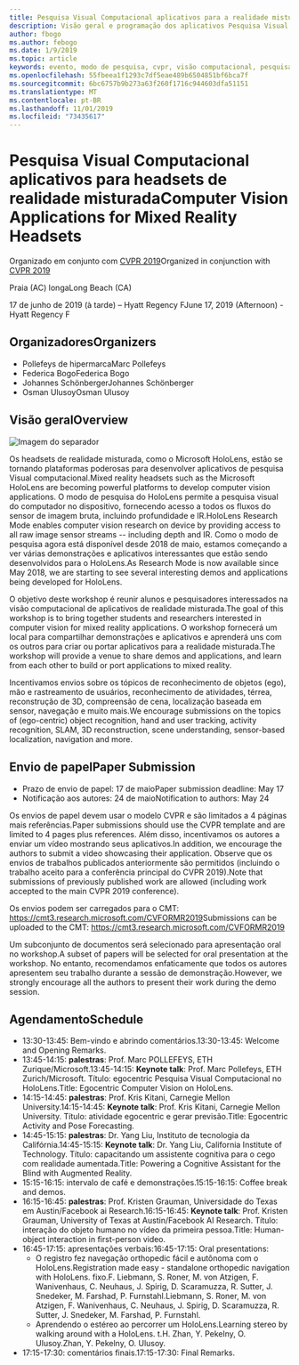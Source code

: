 ```yaml
---
title: Pesquisa Visual Computacional aplicativos para a realidade misturada Workshop de headsets em CVPR 2019
description: Visão geral e programação dos aplicativos Pesquisa Visual Computacional para o workshop sobre headsets de realidade misturada, a ser entregue na conferência CVPR em junho de 2019.
author: fbogo
ms.author: febogo
ms.date: 1/9/2019
ms.topic: article
keywords: evento, modo de pesquisa, cvpr, visão computacional, pesquisa, HoloLens
ms.openlocfilehash: 55fbeea1f1293c7df5eae489b6504851bf6bca7f
ms.sourcegitcommit: 6bc6757b9b273a63f260f1716c944603dfa51151
ms.translationtype: MT
ms.contentlocale: pt-BR
ms.lasthandoff: 11/01/2019
ms.locfileid: "73435617"
---
```

# <a name="computer-vision-applications-for-mixed-reality-headsets"></a><span data-ttu-id="bf53e-104">Pesquisa Visual Computacional aplicativos para headsets de realidade misturada</span><span class="sxs-lookup"><span data-stu-id="bf53e-104">Computer Vision Applications for Mixed Reality Headsets</span></span>

<span data-ttu-id="bf53e-105">Organizado em conjunto com [CVPR 2019](https://cvpr2019.thecvf.com/)</span><span class="sxs-lookup"><span data-stu-id="bf53e-105">Organized in conjunction with [CVPR 2019](https://cvpr2019.thecvf.com/)</span></span>

<span data-ttu-id="bf53e-106">Praia (AC) longa</span><span class="sxs-lookup"><span data-stu-id="bf53e-106">Long Beach (CA)</span></span>

<span data-ttu-id="bf53e-107">17 de junho de 2019 (à tarde) – Hyatt Regency F</span><span class="sxs-lookup"><span data-stu-id="bf53e-107">June 17, 2019 (Afternoon) - Hyatt Regency F</span></span>


## <a name="organizers"></a><span data-ttu-id="bf53e-108">Organizadores</span><span class="sxs-lookup"><span data-stu-id="bf53e-108">Organizers</span></span>
* <span data-ttu-id="bf53e-109">Pollefeys de hipermarca</span><span class="sxs-lookup"><span data-stu-id="bf53e-109">Marc Pollefeys</span></span>
* <span data-ttu-id="bf53e-110">Federica Bogo</span><span class="sxs-lookup"><span data-stu-id="bf53e-110">Federica Bogo</span></span>
* <span data-ttu-id="bf53e-111">Johannes Schönberger</span><span class="sxs-lookup"><span data-stu-id="bf53e-111">Johannes Schönberger</span></span>
* <span data-ttu-id="bf53e-112">Osman Ulusoy</span><span class="sxs-lookup"><span data-stu-id="bf53e-112">Osman Ulusoy</span></span>

## <a name="overview"></a><span data-ttu-id="bf53e-113">Visão geral</span><span class="sxs-lookup"><span data-stu-id="bf53e-113">Overview</span></span>

![Imagem do separador](images/cvpr2019_teaser2.jpg)

<span data-ttu-id="bf53e-115">Os headsets de realidade misturada, como o Microsoft HoloLens, estão se tornando plataformas poderosas para desenvolver aplicativos de pesquisa Visual computacional.</span><span class="sxs-lookup"><span data-stu-id="bf53e-115">Mixed reality headsets such as the Microsoft HoloLens are becoming powerful platforms to develop computer vision applications.</span></span> <span data-ttu-id="bf53e-116">O modo de pesquisa do HoloLens permite a pesquisa visual do computador no dispositivo, fornecendo acesso a todos os fluxos do sensor de imagem bruta, incluindo profundidade e IR.</span><span class="sxs-lookup"><span data-stu-id="bf53e-116">HoloLens Research Mode enables computer vision research on device by providing access to all raw image sensor streams -- including depth and IR.</span></span> <span data-ttu-id="bf53e-117">Como o modo de pesquisa agora está disponível desde 2018 de maio, estamos começando a ver várias demonstrações e aplicativos interessantes que estão sendo desenvolvidos para o HoloLens.</span><span class="sxs-lookup"><span data-stu-id="bf53e-117">As Research Mode is now available since May 2018, we are starting to see several interesting demos and applications being developed for HoloLens.</span></span> 

<span data-ttu-id="bf53e-118">O objetivo deste workshop é reunir alunos e pesquisadores interessados na visão computacional de aplicativos de realidade misturada.</span><span class="sxs-lookup"><span data-stu-id="bf53e-118">The goal of this workshop is to bring together students and researchers interested in computer vision for mixed reality applications.</span></span> <span data-ttu-id="bf53e-119">O workshop fornecerá um local para compartilhar demonstrações e aplicativos e aprenderá uns com os outros para criar ou portar aplicativos para a realidade misturada.</span><span class="sxs-lookup"><span data-stu-id="bf53e-119">The workshop will provide a venue to share demos and applications, and learn from each other to build or port applications to mixed reality.</span></span> 

<span data-ttu-id="bf53e-120">Incentivamos envios sobre os tópicos de reconhecimento de objetos (ego), mão e rastreamento de usuários, reconhecimento de atividades, térrea, reconstrução de 3D, compreensão de cena, localização baseada em sensor, navegação e muito mais.</span><span class="sxs-lookup"><span data-stu-id="bf53e-120">We encourage submissions on the topics of (ego-centric) object recognition, hand and user tracking, activity recognition, SLAM, 3D reconstruction, scene understanding, sensor-based localization, navigation and more.</span></span>

## <a name="paper-submission"></a><span data-ttu-id="bf53e-121">Envio de papel</span><span class="sxs-lookup"><span data-stu-id="bf53e-121">Paper Submission</span></span>
* <span data-ttu-id="bf53e-122">Prazo de envio de papel: 17 de maio</span><span class="sxs-lookup"><span data-stu-id="bf53e-122">Paper submission deadline: May 17</span></span>
* <span data-ttu-id="bf53e-123">Notificação aos autores: 24 de maio</span><span class="sxs-lookup"><span data-stu-id="bf53e-123">Notification to authors: May 24</span></span>

<span data-ttu-id="bf53e-124">Os envios de papel devem usar o modelo CVPR e são limitados a 4 páginas mais referências.</span><span class="sxs-lookup"><span data-stu-id="bf53e-124">Paper submissions should use the CVPR template and are limited to 4 pages plus references.</span></span> <span data-ttu-id="bf53e-125">Além disso, incentivamos os autores a enviar um vídeo mostrando seus aplicativos.</span><span class="sxs-lookup"><span data-stu-id="bf53e-125">In addition, we encourage the authors to submit a video showcasing their application.</span></span>
<span data-ttu-id="bf53e-126">Observe que os envios de trabalhos publicados anteriormente são permitidos (incluindo o trabalho aceito para a conferência principal do CVPR 2019).</span><span class="sxs-lookup"><span data-stu-id="bf53e-126">Note that submissions of previously published work are allowed (including work accepted to the main CVPR 2019 conference).</span></span> 

<span data-ttu-id="bf53e-127">Os envios podem ser carregados para o CMT: https://cmt3.research.microsoft.com/CVFORMR2019</span><span class="sxs-lookup"><span data-stu-id="bf53e-127">Submissions can be uploaded to the CMT: https://cmt3.research.microsoft.com/CVFORMR2019</span></span>

<span data-ttu-id="bf53e-128">Um subconjunto de documentos será selecionado para apresentação oral no workshop.</span><span class="sxs-lookup"><span data-stu-id="bf53e-128">A subset of papers will be selected for oral presentation at the workshop.</span></span> <span data-ttu-id="bf53e-129">No entanto, recomendamos enfaticamente que todos os autores apresentem seu trabalho durante a sessão de demonstração.</span><span class="sxs-lookup"><span data-stu-id="bf53e-129">However, we strongly encourage all the authors to present their work during the demo session.</span></span>


## <a name="schedule"></a><span data-ttu-id="bf53e-130">Agendamento</span><span class="sxs-lookup"><span data-stu-id="bf53e-130">Schedule</span></span>
* <span data-ttu-id="bf53e-131">13:30-13:45: Bem-vindo e abrindo comentários.</span><span class="sxs-lookup"><span data-stu-id="bf53e-131">13:30-13:45: Welcome and Opening Remarks.</span></span>
* <span data-ttu-id="bf53e-132">13:45-14:15: **palestras**: Prof. Marc POLLEFEYS, ETH Zurique/Microsoft.</span><span class="sxs-lookup"><span data-stu-id="bf53e-132">13:45-14:15: **Keynote talk**: Prof. Marc Pollefeys, ETH Zurich/Microsoft.</span></span> <span data-ttu-id="bf53e-133">Título: egocentric Pesquisa Visual Computacional no HoloLens.</span><span class="sxs-lookup"><span data-stu-id="bf53e-133">Title: Egocentric Computer Vision on HoloLens.</span></span>
* <span data-ttu-id="bf53e-134">14:15-14:45: **palestras**: Prof. Kris Kitani, Carnegie Mellon University.</span><span class="sxs-lookup"><span data-stu-id="bf53e-134">14:15-14:45: **Keynote talk**: Prof. Kris Kitani, Carnegie Mellon University.</span></span> <span data-ttu-id="bf53e-135">Título: atividade egocentric e gerar previsão.</span><span class="sxs-lookup"><span data-stu-id="bf53e-135">Title: Egocentric Activity and Pose Forecasting.</span></span>
* <span data-ttu-id="bf53e-136">14:45-15:15: **palestras**: Dr. Yang Liu, Instituto de tecnologia da Califórnia.</span><span class="sxs-lookup"><span data-stu-id="bf53e-136">14:45-15:15: **Keynote talk**: Dr. Yang Liu, California Institute of Technology.</span></span> <span data-ttu-id="bf53e-137">Título: capacitando um assistente cognitiva para o cego com realidade aumentada.</span><span class="sxs-lookup"><span data-stu-id="bf53e-137">Title: Powering a Cognitive Assistant for the Blind with Augmented Reality.</span></span>
* <span data-ttu-id="bf53e-138">15:15-16:15: intervalo de café e demonstrações.</span><span class="sxs-lookup"><span data-stu-id="bf53e-138">15:15-16:15: Coffee break and demos.</span></span>
* <span data-ttu-id="bf53e-139">16:15-16:45: **palestras**: Prof. Kristen Grauman, Universidade do Texas em Austin/Facebook ai Research.</span><span class="sxs-lookup"><span data-stu-id="bf53e-139">16:15-16:45: **Keynote talk**: Prof. Kristen Grauman, University of Texas at Austin/Facebook AI Research.</span></span> <span data-ttu-id="bf53e-140">Título: interação do objeto humano no vídeo da primeira pessoa.</span><span class="sxs-lookup"><span data-stu-id="bf53e-140">Title: Human-object interaction in first-person video.</span></span>
* <span data-ttu-id="bf53e-141">16:45-17:15: apresentações verbais:</span><span class="sxs-lookup"><span data-stu-id="bf53e-141">16:45-17:15: Oral presentations:</span></span>
    * <span data-ttu-id="bf53e-142">O registro fez navegação orthopedic fácil e autônoma com o HoloLens.</span><span class="sxs-lookup"><span data-stu-id="bf53e-142">Registration made easy - standalone orthopedic navigation with HoloLens.</span></span> <span data-ttu-id="bf53e-143">fixo.</span><span class="sxs-lookup"><span data-stu-id="bf53e-143">F.</span></span> <span data-ttu-id="bf53e-144">Liebmann, S. Roner, M. von Atzigen, F. Wanivenhaus, C. Neuhaus, J. Spirig, D. Scaramuzza, R. Sutter, J. Snedeker, M. Farshad, P. Furnstahl.</span><span class="sxs-lookup"><span data-stu-id="bf53e-144">Liebmann, S. Roner, M. von Atzigen, F. Wanivenhaus, C. Neuhaus, J. Spirig, D. Scaramuzza, R. Sutter, J. Snedeker, M. Farshad, P. Furnstahl.</span></span>
    * <span data-ttu-id="bf53e-145">Aprendendo o estéreo ao percorrer um HoloLens.</span><span class="sxs-lookup"><span data-stu-id="bf53e-145">Learning stereo by walking around with a HoloLens.</span></span> <span data-ttu-id="bf53e-146">t.</span><span class="sxs-lookup"><span data-stu-id="bf53e-146">H.</span></span> <span data-ttu-id="bf53e-147">Zhan, Y. Pekelny, O. Ulusoy.</span><span class="sxs-lookup"><span data-stu-id="bf53e-147">Zhan, Y. Pekelny, O. Ulusoy.</span></span>
* <span data-ttu-id="bf53e-148">17:15-17:30: comentários finais.</span><span class="sxs-lookup"><span data-stu-id="bf53e-148">17:15-17:30: Final Remarks.</span></span>
